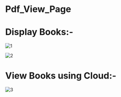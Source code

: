 # Pdf_View_Page

# Display Books:-


![1](https://github.com/mrdemer7/Pdf_View_Page/assets/117861145/02362c31-447d-420e-b7fa-bffecdc501df)


![2](https://github.com/mrdemer7/Pdf_View_Page/assets/117861145/818c7464-bc1c-44f2-a7ae-31e908b013fb)

# View Books using Cloud:-

![3](https://github.com/mrdemer7/Pdf_View_Page/assets/117861145/f75ad2a8-d858-426d-b22d-e548b4ab59df)
